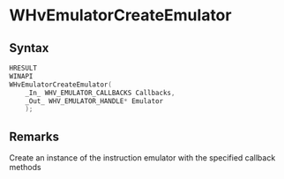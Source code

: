 # WHvEmulatorCreateEmulator

## Syntax

```c
HRESULT
WINAPI
WHvEmulatorCreateEmulator(
    _In_ WHV_EMULATOR_CALLBACKS Callbacks,
    _Out_ WHV_EMULATOR_HANDLE* Emulator
    );
```
## Remarks
Create an instance of the instruction emulator with the specified callback methods